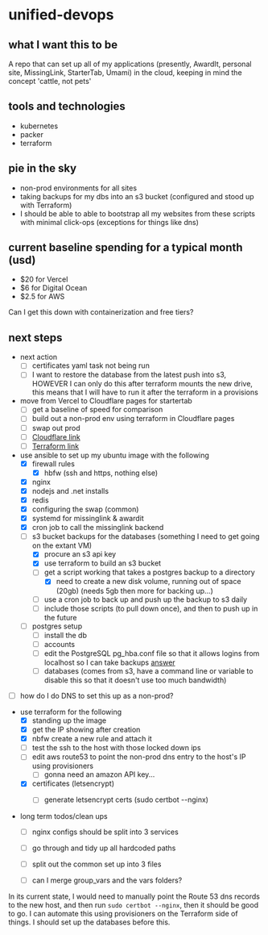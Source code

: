 # unified-devops

## what I want this to be

A repo that can set up all of my applications (presently, AwardIt, personal site, MissingLink, StarterTab, Umami) in the cloud, keeping in mind the concept 'cattle, not pets'

## tools and technologies

- kubernetes
- packer
- terraform

## pie in the sky

- non-prod environments for all sites
- taking backups for my dbs into an s3 bucket (configured and stood up with Terraform)
- I should be able to able to bootstrap all my websites from these scripts with minimal click-ops (exceptions for things like dns)

## current baseline spending for a typical month (usd)

- $20 for Vercel
- $6 for Digital Ocean
- $2.5 for AWS

Can I get this down with containerization and free tiers? 

## next steps

- next action
  - [ ] certificates yaml task not being run
  - [ ] I want to restore the database from the latest push into s3, HOWEVER I can only do this after terraform mounts the new drive, this means that I will have to run it after the terraform in a provisions

- move from Vercel to Cloudflare pages for startertab
  - [ ] get a baseline of speed for comparison
  - [ ] build out a non-prod env using terraform in Cloudflare pages
  - [ ] swap out prod
  - [ ] [Cloudflare link](https://developers.cloudflare.com/pages/framework-guides/nextjs/deploy-a-nextjs-site/)
  - [ ] [Terraform link](https://registry.terraform.io/providers/cloudflare/cloudflare/latest/docs/resources/pages_project)

- use ansible to set up my ubuntu image with the following
  - [X] firewall rules
    - [X] hbfw (ssh and https, nothing else)
  - [X] nginx
  - [X] nodejs and .net installs
  - [X] redis
  - [X] configuring the swap (common)
  - [X] systemd for missinglink & awardit
  - [X] cron job to call the missinglink backend
  - [ ] s3 bucket backups for the databases (something I need to get going on the extant VM)
    - [X] procure an s3 api key
    - [X] use terraform to build an s3 bucket
    - [ ] get a script working that takes a postgres backup to a directory
      - [X] need to create a new disk volume, running out of space (20gb) (needs 5gb then more for backing up...)
    - [ ] use a cron job to back up and push up the backup to s3 daily
    - [ ] include those scripts (to pull down once), and then to push up in the future 
  - [ ] postgres setup
    - [ ] install the db
    - [ ] accounts
    - [ ] edit the PostgreSQL pg_hba.conf file so that it allows logins from localhost so I can take backups [answer](https://chat.openai.com/c/b51fb1c3-42ad-4ec0-ae07-6b261d9d01e3)
    - [ ] databases (comes from s3, have a command line or variable to disable this so that it doesn't use too much bandwidth)
- [ ] how do I do DNS to set this up as a non-prod? 

- use terraform for the following
  - [X] standing up the image
  - [X] get the IP showing after creation 
  - [X] nbfw create a new rule and attach it
  - [ ] test the ssh to the host with those locked down ips
  - [ ] edit aws route53 to point the non-prod dns entry to the host's IP using provisioners
    - [ ] gonna need an amazon API key...
  - [X] certificates (letsencrypt)
    - [ ] generate letsencrypt certs (sudo certbot --nginx)


- long term todos/clean ups
  - [ ] nginx configs should be split into 3 services
  - [ ] go through and tidy up all hardcoded paths
  - [ ] split out the common set up into 3 files
  - [ ] can I merge group_vars and the vars folders?


In its current state, I would need to manually point the Route 53 dns records to the new host, and then run `sudo certbot --nginx`, then it should be good to go. I can automate this using provisioners on the Terraform side of things. I should set up the databases before this. 